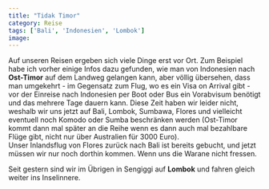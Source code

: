 ```yaml
---
title: "Tidak Timor"
category: Reise
tags: ['Bali', 'Indonesien', 'Lombok']
image: 
---
```


Auf unseren Reisen ergeben sich viele Dinge erst vor Ort. Zum Beispiel habe ich vorher einige Infos dazu gefunden, wie man von Indonesien nach **Ost-Timor** auf dem Landweg gelangen kann, aber völlig übersehen, dass man umgekehrt - im Gegensatz zum Flug, wo es ein Visa on Arrival gibt - vor der Einreise nach Indonesien per Boot oder Bus ein Vorabvisum benötigt und das mehrere Tage dauern kann. Diese Zeit haben wir leider nicht, weshalb wir uns jetzt auf Bali, Lombok, Sumbawa, Flores und vielleicht eventuell noch Komodo oder Sumba beschränken werden (Ost-Timor kommt dann mal später an die Reihe wenn es dann auch mal bezahlbare Flüge gibt, nicht nur über Australien für 3000 Euro).  
Unser Inlandsflug von Flores zurück nach Bali ist bereits gebucht, und jetzt müssen wir nur noch dorthin kommen. Wenn uns die Warane nicht fressen.

Seit gestern sind wir im Übrigen in Sengiggi auf **Lombok** und fahren gleich weiter ins Inselinnere.

